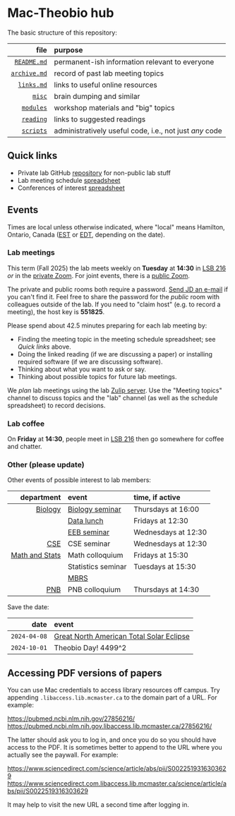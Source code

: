 # Mac-Theobio hub

The basic structure of this repository:

|file|purpose|
|-:|:-|
|[`README.md`](./README.md)|permanent-ish information relevant to everyone|
|[`archive.md`](./archive.md)|record of past lab meeting topics|
|[`links.md`](./links.md)|links to useful online resources|
|[`misc`](./misc)|brain dumping and similar|
|[`modules`](./modules)|workshop materials and "big" topics|
|[`reading`](./reading)|links to suggested readings|
|[`scripts`](./scripts)|administratively useful code, i.e., not just _any_ code|

## Quick links

- Private lab GitHub [repository](https://github.com/mac-theobio/lab) for non-public lab stuff
- Lab meeting schedule [spreadsheet](https://docs.google.com/spreadsheets/d/1Tp188Yg2vdNELisfpfhDy4-19P2QvYakwZorDZDIq1E/edit?usp=sharing)
- Conferences of interest [spreadsheet](https://docs.google.com/spreadsheets/d/1V7bz8SjIQOVB00n-YGqrKqwfMI2kdxWpD8xMmiHDq8g/edit?usp=sharing)

[comment]: # (MJ: move these quick links to `links.md`??)

## Events

Times are local unless otherwise indicated, where "local" means
Hamilton, Ontario, Canada
([EST](https://www.timeanddate.com/time/zones/est) or
 [EDT](https://www.timeanddate.com/time/zones/edt), depending on the date).

### Lab meetings

This term (Fall 2025) the lab meets weekly on __Tuesday__ at __14:30__ in
[LSB 216](https://goo.gl/maps/2FPGTZHVyQpgsCh47) 
_or_ in the
[private Zoom](https://mcmaster.zoom.us/j/98856294231).
For joint events, there is a
[public Zoom](https://mcmaster.zoom.us/j/97351841357).

The private and public rooms both require a password.
[Send JD an e-mail](mailto:dushoff@mcmaster.ca) if you can't find it.
Feel free to share the password for the _public_ room with colleagues 
outside of the lab. If you need to "claim host" (e.g. to record a meeting),
the host key is **551825**.

Please spend about 42.5 minutes preparing for each lab meeting by:

* Finding the meeting topic in the meeting schedule spreadsheet;
  see _Quick links_ above.
* Doing the linked reading (if we are discussing a paper) or
  installing required software (if we are discussing software).
* Thinking about what you want to ask or say.
* Thinking about possible topics for future lab meetings.

We _plan_ lab meetings using the lab [Zulip server](https://mac-theobio.zulipchat.com/).
Use the "Meeting topics" channel to discuss topics and the "lab" channel
(as well as the schedule spreadsheet) to record decisions.

### Lab coffee

On __Friday__ at __14:30__, people meet in
[LSB 216](https://goo.gl/maps/2FPGTZHVyQpgsCh47) then go somewhere
for coffee and chatter.

### Other (please update)

Other events of possible interest to lab members:

|department|event|time, if active|
|-:|:-|:-|
|[Biology](https://biology.mcmaster.ca/news-events/)|[Biology seminar](https://biology.mcmaster.ca/upcoming-departmental-seminars/)|Thursdays at 16:00|
||[Data lunch](https://mailman.mcmaster.ca/mailman/listinfo/biodatalunch-l)|Fridays at 12:30|
||[EEB seminar](https://mailman.mcmaster.ca/mailman/listinfo/d-eeb-l)|Wednesdays at 12:30|
|[CSE](https://cse.mcmaster.ca/news-events/)|CSE seminar|Wednesdays at 12:30|
|[Math and Stats](https://math.mcmaster.ca/news-events/)|Math colloquium|Fridays at 15:30|
||Statistics seminar|Tuesdays at 15:30|
||[MBRS](https://listserv.mcmaster.ca/mailman/listinfo/mbrs)||
|[PNB](https://pnb.mcmaster.ca/news-events/)|PNB colloquium|Thursdays at 14:30|

Save the date:

|date|event|
|-:|:-|
|`2024-04-08`|[Great North American Total Solar Eclipse](https://en.wikipedia.org/wiki/Solar_eclipse_of_April_8,_2024)|
|`2024-10-01`|Theobio Day! 4499^2|

## Accessing PDF versions of papers

You can use Mac credentials to access library resources off campus.
Try appending `.libaccess.lib.mcmaster.ca` to the domain part of a 
URL.  For example:

<https://pubmed.ncbi.nlm.nih.gov/27856216/>  
<https://pubmed.ncbi.nlm.nih.gov.libaccess.lib.mcmaster.ca/27856216/>

The latter should ask you to log in, and once you do so you should 
have access to the PDF.  It is sometimes better to append to the
URL where you actually see the paywall.  For example:

<https://www.sciencedirect.com/science/article/abs/pii/S0022519316303629>  
<https://www.sciencedirect.com.libaccess.lib.mcmaster.ca/science/article/abs/pii/S0022519316303629>

It may help to visit the new URL a second time after logging in.
